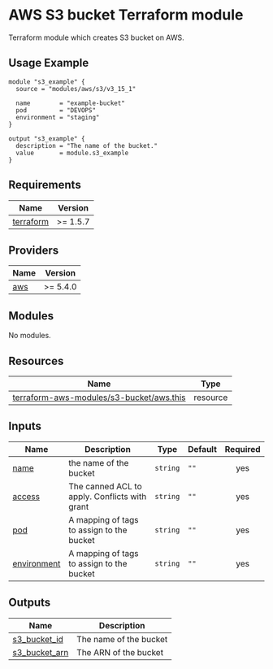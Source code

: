 # AWS S3 bucket Terraform module

Terraform module which creates S3 bucket on AWS.

## Usage Example

```hcl
module "s3_example" {
  source = "modules/aws/s3/v3_15_1"

  name        = "example-bucket"
  pod         = "DEVOPS"
  environment = "staging"
}

output "s3_example" {
  description = "The name of the bucket."
  value       = module.s3_example
}
```

<!-- BEGINNING OF PRE-COMMIT-TERRAFORM DOCS HOOK -->
## Requirements

| Name | Version |
|------|---------|
| <a name="requirement_terraform"></a> [terraform](#requirement\_terraform) | >= 1.5.7 |

## Providers

| Name | Version |
|------|---------|
| <a name="provider_aws"></a> [aws](#provider\_aws) | >= 5.4.0 |

## Modules

No modules.

## Resources

| Name | Type |
|------|------|
| [terraform-aws-modules/s3-bucket/aws.this](https://registry.terraform.io/modules/terraform-aws-modules/s3-bucket/aws/3.15.1) | resource |

## Inputs

| Name | Description | Type | Default | Required |
|------|-------------|------|---------|:--------:|
| <a name="input_name"></a> [name](#input\_name) | the name of the bucket | `string` | `""` | yes |
| <a name="input_access"></a> [access](#input\_access) | The canned ACL to apply. Conflicts with grant | `string` | `""` | yes |
| <a name="input_pod"></a> [pod](#input\_pod) | A mapping of tags to assign to the bucket | `string` | `""` | yes |
| <a name="input_environment"></a> [environment](#input\_environment) | A mapping of tags to assign to the bucket | `string` | `""` | yes |

## Outputs

| Name | Description |
|------|-------------|
| <a name="output_s3_bucket_id"></a> [s3_bucket_id](#output\_s3\_bucket\_id) | The name of the bucket |
| <a name="output_s3_bucket_arn"></a> [s3_bucket_arn](#output\_s3\_bucket\_arn) | The ARN of the bucket |
<!-- END OF PRE-COMMIT-TERRAFORM DOCS HOOK -->

